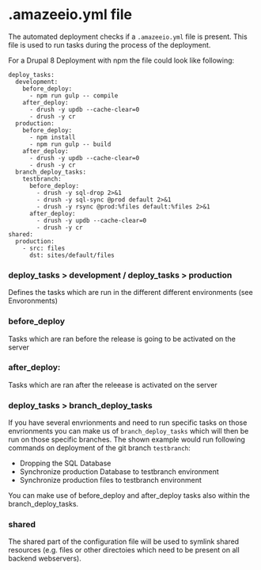 # .amazeeio.yml file

The automated deployment checks if a `.amazeeio.yml` file is present. This file is used to run tasks during the process of the deployment.

For a Drupal 8 Deployment with npm the file could look like following:
```
deploy_tasks:
  development:
    before_deploy:
      - npm run gulp -- compile
    after_deploy:
      - drush -y updb --cache-clear=0
      - drush -y cr
  production:
    before_deploy:
      - npm install
      - npm run gulp -- build
    after_deploy:
      - drush -y updb --cache-clear=0
      - drush -y cr
  branch_deploy_tasks:
    testbranch:
      before_deploy:
        - drush -y sql-drop 2>&1
        - drush -y sql-sync @prod default 2>&1
        - drush -y rsync @prod:%files default:%files 2>&1
      after_deploy:
        - drush -y updb --cache-clear=0
        - drush -y cr
shared:
  production:
    - src: files
      dst: sites/default/files
```

### deploy_tasks > development / deploy_tasks > production
Defines the tasks which are run in the different different environments (see Envoronments)

### before_deploy
Tasks which are ran before the release is going to be activated on the server

### after_deploy:
Tasks which are ran after the releease is activated on the server

### deploy_tasks > branch_deploy_tasks
If you have several envrionments and need to run specific tasks on those envrionments you can make us of `branch_deploy_tasks` which will then be run on those specific branches. The shown example would run following commands on deployment of the git branch `testbranch`:

  - Dropping the SQL Database
  - Synchronize production Database to testbranch environment
  - Synchronize production files to testbranch environment

You can make use of before_deploy and after_deploy tasks also within the branch_deploy_tasks.

### shared
The shared part of the configuration file will be used to symlink shared resources (e.g. files or other directoies which need to be present on all backend webservers).
